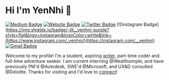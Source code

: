 # Hi I'm YenNhi 👋


[![Medium Badge](https://img.shields.io/badge/-@jessicalim-000000?style=flat&labelColor=000000&logo=Medium&link=https://medium.com/@jessicalim)](https://medium.com/@jessicalim)
[![Website Badge](https://img.shields.io/badge/-jessicalim.me-47CCCC?style=flat&logo=Google-Chrome&logoColor=white&link=https://jessicalim.me)](https://jessicalim.me)
[![Twitter Badge](https://img.shields.io/badge/-@__jesslim-1ca0f1?style=flat&labelColor=1ca0f1&logo=twitter&logoColor=white&link=https://twitter.com/_jesslim)](https://twitter.com/_)
[![Instagram Badge](https://img.shields.io/badge/-@__yenhni-purple?style=flat&logo=instagram&logoColor=white&link=(https://www.instagram.com/_yenhni/)(https://instagram.com/__yenhni)
[![Gmail Badge](https://img.shields.io/badge/-nhiyen.engineer-c14438?style=flat&logo=Gmail&logoColor=white&link=mailto:nhiyen.engineer@gmail.com)](mailto:nhiyen.engineer@gmail.com)

Welcome to my profile! I'm a student, aspiring [writer](https://medium.com/@_jessicalim), part-time coder and full-time adventure seeker. I am current interning @Wealthsimple, and have previously PM'd @Autodesk, SWE'd @Microsoft, and UX&D consulted @Deloitte. Thanks for visiting and I'd love to [connect](https://www.linkedin.com/in/jlim/)!


